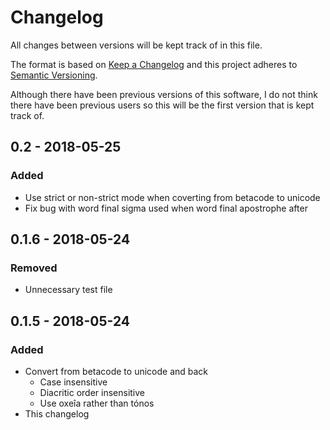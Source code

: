 # Changelog

All changes between versions will be kept track of in this file.

The format is based on [Keep a Changelog](http://keepachangelog.com/en/1.0.0/) and this project adheres to [Semantic Versioning](http://semver.org/spec/v2.0.0.html).

Although there have been previous versions of this software, I do not think there have been previous users so this will be the first version that is kept track of.

## 0.2 - 2018-05-25
### Added
- Use strict or non-strict mode when coverting from betacode to unicode
- Fix bug with word final sigma used when word final apostrophe after

## 0.1.6 - 2018-05-24
### Removed
- Unnecessary test file

## 0.1.5 - 2018-05-24
### Added
- Convert from betacode to unicode and back
    - Case insensitive
    - Diacritic order insensitive
    - Use oxeîa rather than tónos
- This changelog
